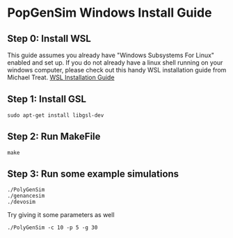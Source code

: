 # PopGenSim Windows Install Guide

## Step 0: Install WSL

This guide assumes you already have "Windows Subsystems For Linux" enabled and set up.
If you do not already have a linux shell running on your windows computer, please check out 
this handy WSL installation guide from Michael Treat.
[WSL Installation Guide](https://github.com/michaeltreat/Windows-Subsystem-For-Linux-Setup-Guide)

## Step 1: Install GSL 
```
sudo apt-get install libgsl-dev
```

## Step 2: Run MakeFile
```
make
```

## Step 3: Run some example simulations
```
./PolyGenSim
./genancesim
./devosim
```

Try giving it some parameters as well
```
./PolyGenSim -c 10 -p 5 -g 30
```
